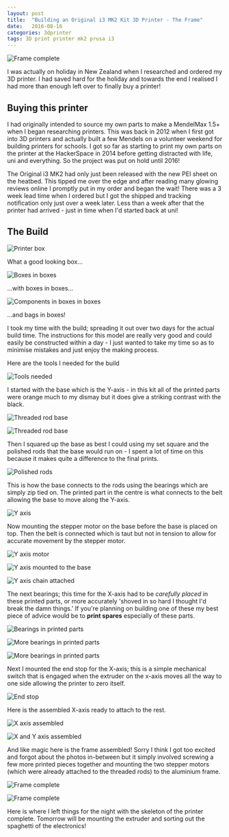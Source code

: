 ```yaml
---
layout: post
title:  "Building an Original i3 MK2 Kit 3D Printer - The Frame"
date:   2016-08-16
categories: 3dprinter
tags: 3D print printer mk2 prusa i3
---
```


![Frame complete](/images/printer/printer17_x_mounted.jpg)

I was actually on holiday in New Zealand when I researched and ordered my 3D printer. I had saved hard for the holiday and towards the end I realised I had more than enough left over to finally buy a printer!

<!--more-->

## Buying this printer

I had originally intended to source my own parts to make a MendelMax 1.5+ when I began researching printers. This was back in 2012 when I first got into 3D printers and actually built a few Mendels on a volunteer weekend for building printers for schools. I got so far as starting to print my own parts on the printer at the HackerSpace in 2014 before getting distracted with life, uni and everything. So the project was put on hold until 2016!

The Original i3 MK2 had only just been released with the new PEI sheet on the heatbed. This tipped me over the edge and after reading many glowing reviews online I promptly put in my order and began the wait! There was a 3 week lead time when I ordered but I got the shipped and tracking notification only just over a week later. Less than a week after that the printer had arrived - just in time when I'd started back at uni!

## The Build

![Printer box](/images/printer/printer01_box.jpg)

What a good looking box...

![Boxes in boxes](/images/printer/printer02_all_boxes.jpg)

...with boxes in boxes...

![Components in boxes in boxes](/images/printer/printer03_all_boxes.jpg)

...and bags in boxes!

I took my time with the build; spreading it out over two days for the actual build time. The instructions for this model are really very good and could easily be constructed within a day - I just wanted to take my time so as to minimise mistakes and just enjoy the making process. 

Here are the tools I needed for the build

![Tools needed](/images/printer/printer_tools.jpg)

I started with the base which is the Y-axis - in this kit all of the printed parts were orange much to my dismay but it does give a striking contrast with the black.

![Threaded rod base](/images/printer/printer04_base.jpg)

![Threaded rod base](/images/printer/printer05_base.jpg)

Then I squared up the base as best I could using my set square and the polished rods that the base would run on - I spent a lot of time on this because it makes quite a difference to the final prints.

![Polished rods](/images/printer/printer06_base_rods.jpg)

This is how the base connects to the rods using the bearings which are simply zip tied on. The printed part in the centre is what connects to the belt allowing the base to move along the Y-axis.

![Y axis](/images/printer/printer07_y_axis.jpg)

Now mounting the stepper motor on the base before the base is placed on top. Then the belt is connected which is taut but not in tension to allow for accurate movement by the stepper motor.

![Y axis motor](/images/printer/printer08_base_motor.jpg)

![Y axis mounted to the base](/images/printer/printer09_y_mounted.jpg)

![Y axis chain attached](/images/printer/printer10_y_mounted.jpg)

The next bearings; this time for the X-axis had to be _carefully placed_ in these printed parts, or more accurately 'shoved in so hard I thought I'd break the damn things.' If you're planning on building one of these my best piece of advice would be to **print spares** especially of these parts.

![Bearings in printed parts](/images/printer/printer11_bearing.jpg)

![More bearings in printed parts](/images/printer/printer12_bearing.jpg)

![More bearings in printed parts](/images/printer/printer12_bearing.jpg)

Next I mounted the end stop for the X-axis; this is a simple mechanical switch that is engaged when the extruder on the x-axis moves all the way to one side allowing the printer to zero itself.

![End stop](/images/printer/printer13_end_stop.jpg)

Here is the assembled X-axis ready to attach to the rest.

![X axis assembled](/images/printer/printer14_x_axis.jpg)

![X and Y axis assembled](/images/printer/printer15_x_axis.jpg)

And like magic here is the frame assembled! Sorry I think I got too excited and forgot about the photos in-between but it simply involved screwing a few more printed pieces together and mounting the two stepper motors (which were already attached to the threaded rods) to the aluminium frame.

![Frame complete](/images/printer/printer16_x_mounted.jpg)

![Frame complete](/images/printer/printer17_x_mounted.jpg)

Here is where I left things for the night with the skeleton of the printer complete. Tomorrow will be mounting the extruder and sorting out the spaghetti of the electronics!

